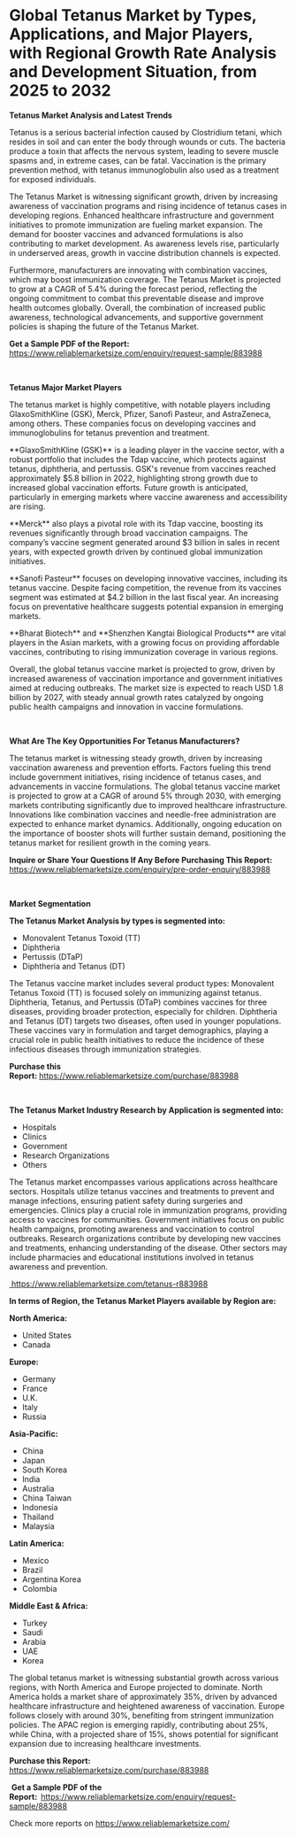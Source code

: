 <p><h1>Global Tetanus Market by Types, Applications, and Major Players, with Regional Growth Rate Analysis and Development Situation, from 2025 to 2032</h1></p><p><strong>Tetanus Market Analysis and Latest Trends</strong></p>
<p><p>Tetanus is a serious bacterial infection caused by Clostridium tetani, which resides in soil and can enter the body through wounds or cuts. The bacteria produce a toxin that affects the nervous system, leading to severe muscle spasms and, in extreme cases, can be fatal. Vaccination is the primary prevention method, with tetanus immunoglobulin also used as a treatment for exposed individuals.</p><p>The Tetanus Market is witnessing significant growth, driven by increasing awareness of vaccination programs and rising incidence of tetanus cases in developing regions. Enhanced healthcare infrastructure and government initiatives to promote immunization are fueling market expansion. The demand for booster vaccines and advanced formulations is also contributing to market development. As awareness levels rise, particularly in underserved areas, growth in vaccine distribution channels is expected. </p><p>Furthermore, manufacturers are innovating with combination vaccines, which may boost immunization coverage. The Tetanus Market is projected to grow at a CAGR of 5.4% during the forecast period, reflecting the ongoing commitment to combat this preventable disease and improve health outcomes globally. Overall, the combination of increased public awareness, technological advancements, and supportive government policies is shaping the future of the Tetanus Market.</p></p>
<p><strong>Get a Sample PDF of the Report:&nbsp;</strong> <a href="https://www.reliablemarketsize.com/enquiry/request-sample/883988?utm_campaign=2932&utm_medium=2&utm_source=Github&utm_content=ia&utm_term=08032025&utm_id=tetanus">https://www.reliablemarketsize.com/enquiry/request-sample/883988</a></p>
<p>&nbsp;</p>
<p><strong>Tetanus Major Market Players</strong></p>
<p><p>The tetanus market is highly competitive, with notable players including GlaxoSmithKline (GSK), Merck, Pfizer, Sanofi Pasteur, and AstraZeneca, among others. These companies focus on developing vaccines and immunoglobulins for tetanus prevention and treatment.</p><p>**GlaxoSmithKline (GSK)** is a leading player in the vaccine sector, with a robust portfolio that includes the Tdap vaccine, which protects against tetanus, diphtheria, and pertussis. GSK's revenue from vaccines reached approximately $5.8 billion in 2022, highlighting strong growth due to increased global vaccination efforts. Future growth is anticipated, particularly in emerging markets where vaccine awareness and accessibility are rising.</p><p>**Merck** also plays a pivotal role with its Tdap vaccine, boosting its revenues significantly through broad vaccination campaigns. The company’s vaccine segment generated around $3 billion in sales in recent years, with expected growth driven by continued global immunization initiatives.</p><p>**Sanofi Pasteur** focuses on developing innovative vaccines, including its tetanus vaccine. Despite facing competition, the revenue from its vaccines segment was estimated at $4.2 billion in the last fiscal year. An increasing focus on preventative healthcare suggests potential expansion in emerging markets.</p><p>**Bharat Biotech** and **Shenzhen Kangtai Biological Products** are vital players in the Asian markets, with a growing focus on providing affordable vaccines, contributing to rising immunization coverage in various regions.</p><p>Overall, the global tetanus vaccine market is projected to grow, driven by increased awareness of vaccination importance and government initiatives aimed at reducing outbreaks. The market size is expected to reach USD 1.8 billion by 2027, with steady annual growth rates catalyzed by ongoing public health campaigns and innovation in vaccine formulations.</p></p>
<p>&nbsp;</p>
<p><strong>What Are The Key Opportunities For Tetanus Manufacturers?</strong></p>
<p><p>The tetanus market is witnessing steady growth, driven by increasing vaccination awareness and prevention efforts. Factors fueling this trend include government initiatives, rising incidence of tetanus cases, and advancements in vaccine formulations. The global tetanus vaccine market is projected to grow at a CAGR of around 5% through 2030, with emerging markets contributing significantly due to improved healthcare infrastructure. Innovations like combination vaccines and needle-free administration are expected to enhance market dynamics. Additionally, ongoing education on the importance of booster shots will further sustain demand, positioning the tetanus market for resilient growth in the coming years.</p></p>
<p><strong>Inquire or Share Your Questions If Any Before Purchasing This Report:</strong> <a href="https://www.reliablemarketsize.com/enquiry/pre-order-enquiry/883988?utm_campaign=2932&utm_medium=2&utm_source=Github&utm_content=ia&utm_term=08032025&utm_id=tetanus">https://www.reliablemarketsize.com/enquiry/pre-order-enquiry/883988</a></p>
<p>&nbsp;</p>
<p><strong>Market Segmentation</strong></p>
<p><strong>The Tetanus Market Analysis by types is segmented into:</strong></p>
<p><ul><li>Monovalent Tetanus Toxoid (TT)</li><li>Diphtheria</li><li>Pertussis (DTaP)</li><li>Diphtheria and Tetanus (DT)</li></ul></p>
<p><p>The Tetanus vaccine market includes several product types: Monovalent Tetanus Toxoid (TT) is focused solely on immunizing against tetanus. Diphtheria, Tetanus, and Pertussis (DTaP) combines vaccines for three diseases, providing broader protection, especially for children. Diphtheria and Tetanus (DT) targets two diseases, often used in younger populations. These vaccines vary in formulation and target demographics, playing a crucial role in public health initiatives to reduce the incidence of these infectious diseases through immunization strategies.</p></p>
<p><strong>Purchase this Report:&nbsp;</strong><a href="https://www.reliablemarketsize.com/purchase/883988?utm_campaign=2932&utm_medium=2&utm_source=Github&utm_content=ia&utm_term=08032025&utm_id=tetanus">https://www.reliablemarketsize.com/purchase/883988</a></p>
<p>&nbsp;</p>
<p><strong>The Tetanus Market Industry Research by Application is segmented into:</strong></p>
<p><ul><li>Hospitals</li><li>Clinics</li><li>Government</li><li>Research Organizations</li><li>Others</li></ul></p>
<p><p>The Tetanus market encompasses various applications across healthcare sectors. Hospitals utilize tetanus vaccines and treatments to prevent and manage infections, ensuring patient safety during surgeries and emergencies. Clinics play a crucial role in immunization programs, providing access to vaccines for communities. Government initiatives focus on public health campaigns, promoting awareness and vaccination to control outbreaks. Research organizations contribute by developing new vaccines and treatments, enhancing understanding of the disease. Other sectors may include pharmacies and educational institutions involved in tetanus awareness and prevention.</p></p>
<p><a href="https://www.reliablemarketsize.com/tetanus-r883988?utm_campaign=2932&utm_medium=2&utm_source=Github&utm_content=ia&utm_term=08032025&utm_id=tetanus">&nbsp;https://www.reliablemarketsize.com/tetanus-r883988</a></p>
<p><strong>In terms of Region, the Tetanus Market Players available by Region are:</strong></p>
<p>
    <p> <strong> North America: </strong>
        <ul>
            <li>United States</li>
            <li>Canada</li>
        </ul>
        </p> 
    <p> <strong> Europe: </strong>
        <ul>
            <li>Germany</li>
            <li>France</li>
            <li>U.K.</li>
            <li>Italy</li>
            <li>Russia</li>
        </ul>
        </p> 
    <p> <strong> Asia-Pacific: </strong>
        <ul>
            <li>China</li>
            <li>Japan</li>
            <li>South Korea</li>
            <li>India</li>
            <li>Australia</li>
            <li>China Taiwan</li>
            <li>Indonesia</li>
            <li>Thailand</li>
            <li>Malaysia</li>
        </ul>
        </p> 
    <p> <strong> Latin America: </strong>
        <ul>
            <li>Mexico</li>
            <li>Brazil</li>
            <li>Argentina Korea</li>
            <li>Colombia</li>
        </ul>
        </p> 
    <p> <strong> Middle East & Africa: </strong>
        <ul>
            <li>Turkey</li>
            <li>Saudi</li>
            <li>Arabia</li>
            <li>UAE</li>
            <li>Korea</li>
        </ul>
    </p>
    </p>
<p><p>The global tetanus market is witnessing substantial growth across various regions, with North America and Europe projected to dominate. North America holds a market share of approximately 35%, driven by advanced healthcare infrastructure and heightened awareness of vaccination. Europe follows closely with around 30%, benefiting from stringent immunization policies. The APAC region is emerging rapidly, contributing about 25%, while China, with a projected share of 15%, shows potential for significant expansion due to increasing healthcare investments.</p></p>
<p><strong>Purchase this Report: </strong><a href="https://www.reliablemarketsize.com/purchase/883988?utm_campaign=2932&utm_medium=2&utm_source=Github&utm_content=ia&utm_term=08032025&utm_id=tetanus">https://www.reliablemarketsize.com/purchase/883988</a></p>
<p>&nbsp;<strong>Get a Sample PDF of the Report:&nbsp;&nbsp;</strong><a href="https://www.reliablemarketsize.com/enquiry/request-sample/883988?utm_campaign=2932&utm_medium=2&utm_source=Github&utm_content=ia&utm_term=08032025&utm_id=tetanus">https://www.reliablemarketsize.com/enquiry/request-sample/883988</a></p>
<p><strong></strong></p>
<p>Check more reports on <a href="https://www.reliablemarketsize.com/?utm_campaign=2932&utm_medium=2&utm_source=Github&utm_content=ia&utm_term=08032025&utm_id=tetanus">https://www.reliablemarketsize.com/</a></p>